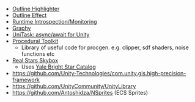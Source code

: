  - [Outline Highlighter](https://github.com/Arvtesh/UnityFx.Outline)
 - [Outline Effect](https://github.com/cakeslice/Outline-Effect)
 - [Runtime Introspection/Monitoring](https://github.com/JohnBaracuda/com.baracuda.runtime-monitoring)
 - [Graphy](https://github.com/Tayx94/graphy)
 - [UniTask: async/await for Unity](https://github.com/Cysharp/UniTask)
 - [Procedural Toolkit](https://github.com/Syomus/ProceduralToolkit)
    - Library of useful code for procgen. e.g. clipper, sdf shaders, noise functions etc
 - [Real Stars Skybox](https://assetstore.unity.com/packages/2d/textures-materials/sky/starbox-29852)
    - Uses [Yale Bright Star Catalog](/Webpages/YaleBrightStarCatalog)
- https://github.com/Unity-Technologies/com.unity.gis.high-precision-framework
- https://github.com/UnityCommunity/UnityLibrary
- https://github.com/Antoshidza/NSprites (ECS Sprites)